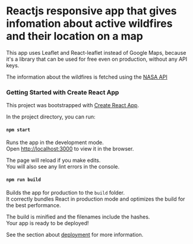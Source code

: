 # Reactjs responsive app that gives infomation about active wildfires and their location on a map

This app uses Leaflet and React-leaflet instead of Google Maps, because it's a library that can be used for free even on production, without any API keys.

The information about the wildfires is fetched using the [NASA API](https://eonet.sci.gsfc.nasa.gov/api/v2.1/events)


### Getting Started with Create React App

This project was bootstrapped with [Create React App](https://github.com/facebook/create-react-app).

In the project directory, you can run:

#### `npm start`

Runs the app in the development mode.\
Open [http://localhost:3000](http://localhost:3000) to view it in the browser.

The page will reload if you make edits.\
You will also see any lint errors in the console.

#### `npm run build`

Builds the app for production to the `build` folder.\
It correctly bundles React in production mode and optimizes the build for the best performance.

The build is minified and the filenames include the hashes.\
Your app is ready to be deployed!

See the section about [deployment](https://facebook.github.io/create-react-app/docs/deployment) for more information.
